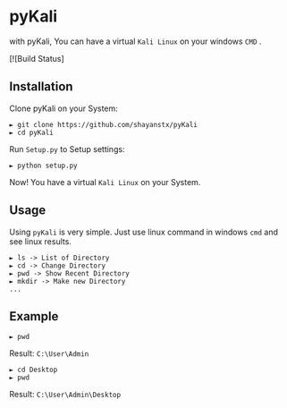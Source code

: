 # pyKali
with pyKali, You can have a virtual `Kali Linux` on your windows `CMD` .

[![Build Status]

## Installation
Clone pyKali on your System:
```
► git clone https://github.com/shayanstx/pyKali
► cd pyKali
```

Run `Setup.py` to Setup settings:
```
► python setup.py
```

Now! You have a virtual `Kali Linux` on your System.

## Usage
Using `pyKali` is very simple.
Just use linux command in windows `cmd` and see linux results.
```
► ls -> List of Directory
► cd -> Change Directory
► pwd -> Show Recent Directory
► mkdir -> Make new Directory
...
```

## Example
```
► pwd
```
 Result:
`C:\User\Admin`
```
► cd Desktop
► pwd
```
 Result:
`C:\User\Admin\Desktop`